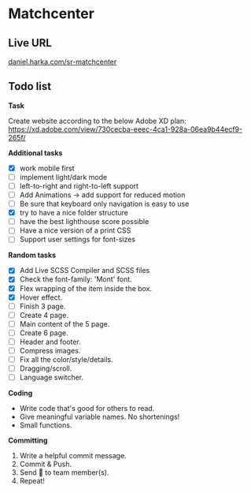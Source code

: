 # Matchcenter

## Live URL

[daniel.harka.com/sr-matchcenter](https://daniel.harka.com/sr-matchcenter)

## Todo list

**Task**

Create website according to the below Adobe XD plan:  
https://xd.adobe.com/view/730cecba-eeec-4ca1-928a-06ea9b44ecf9-265f/

**Additional tasks**

- [x] work mobile first
- [ ] implement light/dark mode
- [ ] left-to-right and right-to-left support
- [ ] Add Animations -> add support for reduced motion
- [ ] Be sure that keyboard only navigation is easy to use
- [x] try to have a nice folder structure
- [ ] have the best lighthouse score possible
- [ ] Have a nice version of a print CSS
- [ ] Support user settings for font-sizes

**Random tasks**

- [x] Add Live SCSS Compiler and SCSS files
- [x] Check the font-family: 'Mont' font.
- [x] Flex wrapping of the item inside the box.
- [x] Hover effect.
- [ ] Finish 3 page.
- [ ] Create 4 page.
- [ ] Main content of the 5 page.
- [ ] Create 6 page.
- [ ] Header and footer.
- [ ] Compress images.
- [ ] Fix all the color/style/details.
- [ ] Dragging/scroll.
- [ ] Language switcher.

**Coding**

- Write code that's good for others to read.
- Give meaningful variable names. No shortenings!
- Small functions.

**Committing**

1. Write a helpful commit message.
2. Commit & Push.
3. Send 🔄 to team member(s).
4. Repeat!
